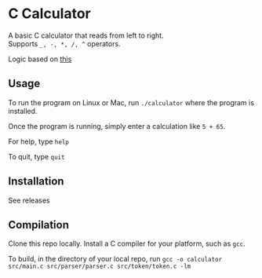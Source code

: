 # C Calculator
A basic C calculator that reads from left to right.\
Supports `_, -, *, /, ^` operators.

Logic based on [this](https://blog.darrien.dev/posts/writing-calc-parser/)

## Usage
To run the program on Linux or Mac, run `./calculator` where the program is installed.

Once the program is running, simply enter a calculation like `5 + 65`.

For help, type `help`

To quit, type `quit`


## Installation
See releases

## Compilation

Clone this repo locally.
Install a C compiler for your platform, such as `gcc`.

To build, in the directory of your local repo,
run `gcc -o calculator src/main.c src/parser/parser.c src/token/token.c -lm
`